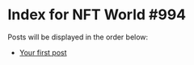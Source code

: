 # Index for NFT World #994
Posts will be displayed in the order below:

- [Your first post](./001-first.md)


